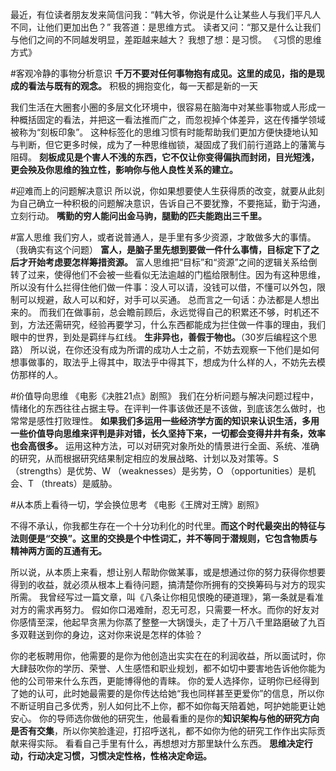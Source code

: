 最近，有位读者朋友发来简信问我：“韩大爷，你说是什么让某些人与我们平凡人不同，让他们更加出色？”
我答道：是思维方式。
读者又问：“那又是什么让我们与他们之间的不同越发明显，差距越来越大？
我想了想：是习惯。
《习惯的思维方式》

#客观冷静的事物分析意识
**千万不要对任何事物抱有成见。这里的成见，指的是现成的看法与既有的观念。**
积极的拥抱变化，每一天都是新的一天

我们生活在大圈套小圈的多层文化环境中，很容易在脑海中对某些事物或人形成一种概括固定的看法，并把这一看法推而广之，而忽视掉个体差异，这在传播学领域被称为“刻板印象”。
这种标签化的思维习惯有时能帮助我们更加方便快捷地认知与判断，但它更多时候，成为了一种思维枷锁，凝固成了我们前行道路上的藩篱与阻碍。
**刻板成见是个害人不浅的东西，它不仅让你变得偏执而封闭，目光短浅，更会殃及你思维的独立性，影响你与他人良性关系的建立。**

#迎难而上的问题解决意识
所以说，你如果想要使人生获得质的改变，就要从此刻为自己确立一种积极的问题解决意识，告诉自己不要犹豫，不要拖延，勤于沟通，立刻行动。
**嘴勤的穷人能问出金马驹，腿勤的匹夫能跑出三千里。**

#富人思维
我们穷人，或者说普通人，是手里有多少资源，才敢做多大的事情。（我确实有这个问题）
**富人，是脑子里先想到要做一件什么事情，目标定下了之后才开始考虑要怎样筹措资源。**
富人思维把“目标”和“资源”之间的逻辑关系给倒转了过来，使得他们不会被一些看似无法逾越的门槛给限制住。因为有这种思维，所以没有什么拦得住他们做一件事：没人可以请，没钱可以借，不懂可以外包，限制可以规避，敌人可以和好，对手可以买通。
总而言之一句话：办法都是人想出来的。
而我们在做事前，总会瞻前顾后，永远觉得自己的积累还不够，时机还不到，方法还需研究，经验再要学习，什么东西都能成为拦住做一件事的理由，我们眼中的世界，到处是羁绊与红线。
**生非异也，善假于物也。**（30岁后编程这个思路）
所以说，在你还没有成为所谓的成功人士之前，不妨去观察一下他们是如何想事做事的，取法乎上得其中，取法乎中得其下，想成为什么样的人，不妨先去模仿那样的人。

#价值导向思维
《电影《决胜21点》剧照》
我们在分析问题与解决问题过程中，情绪化的东西往往占据主导。在评判一件事该做还是不该做，到底该怎么做时，也常常是感性打败理性。
**如果我们多运用一些经济学方面的知识来认识生活，多用一些价值导向思维来评判是非对错，长久坚持下来，一切都会变得井井有条，效率也会高很多。**
运用这种方法，可以对研究对象所处的情景进行全面、系统、准确的研究，从而根据研究结果制定相应的发展战略、计划以及对策等。S （strengths）是优势、W （weaknesses）是劣势，O （opportunities）是机会、T （threats）是威胁。

#从本质上看待一切，学会换位思考
《电影《王牌对王牌》剧照》

不得不承认，你我都生存在一个十分功利化的时代里。**而这个时代最突出的特征与法则便是“交换”。这里的交换是个中性词汇，并不等同于潜规则，它包含物质与精神两方面的互通有无。**

所以说，从本质上来看，想让别人帮助你做某事，或是想通过你的努力获得你想要得到的收益，就必须从根本上看待问题，搞清楚你所拥有的交换筹码与对方的现实所需。
我曾经写过一篇文章，叫《八条让你相见恨晚的硬道理》，第一条就是看准对方的需求再努力。
假如你口渴难耐，忍无可忍，只需要一杯水。而你的好友对你感情至深，他起早贪黑为你蒸了整整一大锅馒头，走了十万八千里路磨破了九百多双鞋送到你的身边，这对你来说是怎样的体验？

你的老板聘用你，他需要的是你为他创造出实实在在的利润收益，所以面试时，你大肆鼓吹你的学历、荣誉、人生感悟和职业规划，都不如切中要害地告诉他你能为他的公司带来什么东西，更能博得他的青睐。
你的爱人选择你，证明你已经得到了她的认可，此时她最需要的是你传达给她“我也同样甚至更爱你”的信息，所以你不断证明自己多优秀，别人如何比不上你，都不如你每天陪着她，呵护她能更让她安心。
你的导师选你做他的研究生，他最看重的是你的**知识架构与他的研究方向是否有交集**，所以你笑脸逢迎，打招呼送礼，都不如你为他的研究工作作出实际贡献来得实际。
看看自己手里有什么，再想想对方那里缺什么东西。
**思维决定行动，行动决定习惯，习惯决定性格，性格决定命运。**

























